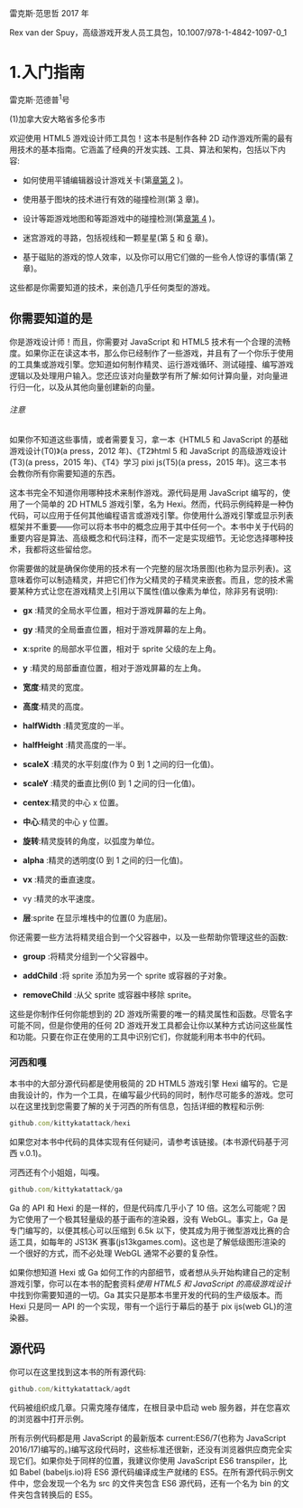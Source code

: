 雷克斯·范思哲 2017 年

Rex van der Spuy，高级游戏开发人员工具包，10.1007/978-1-4842-1097-0_1

# 1.入门指南

雷克斯·范德普<sup class="calibre5">1</sup>号

(1)加拿大安大略省多伦多市

欢迎使用 HTML5 游戏设计师工具包！这本书是制作各种 2D 动作游戏所需的最有用技术的基本指南。它涵盖了经典的开发实践、工具、算法和架构，包括以下内容:

*   如何使用平铺编辑器设计游戏关卡(第[章第 2](2.html) )。

*   使用基于图块的技术进行有效的碰撞检测(第 [3](3.html) 章)。

*   设计等距游戏地图和等距游戏中的碰撞检测(第[章第 4](4.html) )。

*   迷宫游戏的寻路，包括视线和一颗星星(第 [5](5.html) 和 [6](6.html) 章)。

*   基于磁贴的游戏的惊人效率，以及你可以用它们做的一些令人惊讶的事情(第 [7](7.html) 章)。

这些都是你需要知道的技术，来创造几乎任何类型的游戏。

## 你需要知道的是

你是游戏设计师！而且，你需要对 JavaScript 和 HTML5 技术有一个合理的流畅度。如果你正在读这本书，那么你已经制作了一些游戏，并且有了一个你乐于使用的工具集或游戏引擎。您知道如何制作精灵、运行游戏循环、测试碰撞、编写游戏逻辑以及处理用户输入。您还应该对向量数学有所了解:如何计算向量，对向量进行归一化，以及从其他向量创建新的向量。

###### 注意

如果你不知道这些事情，或者需要复习，拿一本《HTML5 和 JavaScript 的基础游戏设计(T0)》(a press，2012 年)、《T2》html 5 和 JavaScript 的高级游戏设计(T3)(a press，2015 年)、《T4》学习 pixi js(T5)(a press，2015 年)。这三本书会教你所有你需要知道的东西。

这本书完全不知道你用哪种技术来制作游戏。源代码是用 JavaScript 编写的，使用了一个简单的 2D HTML5 游戏引擎，名为 Hexi。然而，代码示例纯粹是一种伪代码，可以应用于任何其他编程语言或游戏引擎。你使用什么游戏引擎或显示列表框架并不重要——你可以将本书中的概念应用于其中任何一个。本书中关于代码的重要内容是算法、高级概念和代码注释，而不一定是实现细节。无论您选择哪种技术，我都将这些留给您。

你需要做的就是确保你使用的技术有一个完整的层次场景图(也称为显示列表)。这意味着你可以制造精灵，并把它们作为父精灵的子精灵来嵌套。而且，您的技术需要某种方式让您在游戏精灵上引用以下属性(值以像素为单位，除非另有说明):

*   **gx** :精灵的全局水平位置，相对于游戏屏幕的左上角。

*   **gy** :精灵的全局垂直位置，相对于游戏屏幕的左上角。

*   **x**:sprite 的局部水平位置，相对于 sprite 父级的左上角。

*   **y** :精灵的局部垂直位置，相对于游戏屏幕的左上角。

*   **宽度**:精灵的宽度。

*   **高度**:精灵的高度。

*   **halfWidth** :精灵宽度的一半。

*   **halfHeight** :精灵高度的一半。

*   **scaleX** :精灵的水平刻度(作为 0 到 1 之间的归一化值)。

*   **scaleY** :精灵的垂直比例(0 到 1 之间的归一化值)。

*   **centex**:精灵的中心 x 位置。

*   **中心**:精灵的中心 y 位置。

*   **旋转**:精灵旋转的角度，以弧度为单位。

*   **alpha** :精灵的透明度(0 到 1 之间的归一化值)。

*   **vx** :精灵的垂直速度。

*   vy :精灵的水平速度。

*   **层**:sprite 在显示堆栈中的位置(0 为底层)。

你还需要一些方法将精灵组合到一个父容器中，以及一些帮助你管理这些的函数:

*   **group** :将精灵分组到一个父容器中。

*   **addChild** :将 sprite 添加为另一个 sprite 或容器的子对象。

*   **removeChild** :从父 sprite 或容器中移除 sprite。

这些是你制作任何你能想到的 2D 游戏所需要的唯一的精灵属性和函数。尽管名字可能不同，但是你使用的任何 2D 游戏开发工具都会让你以某种方式访问这些属性和功能。只要在你正在使用的工具中识别它们，你就能利用本书中的代码。

### 河西和嘎

本书中的大部分源代码都是使用极简的 2D HTML5 游戏引擎 Hexi 编写的。它是由我设计的，作为一个工具，在编写最少代码的同时，制作尽可能多的游戏。您可以在这里找到您需要了解的关于河西的所有信息，包括详细的教程和示例:

```js
github.com/kittykatattack/hexi
```

如果您对本书中代码的具体实现有任何疑问，请参考该链接。(本书源代码基于河西 v.0.1)。

河西还有个小姐姐，叫嘎。

```js
github.com/kittykatattack/ga
```

Ga 的 API 和 Hexi 的是一样的，但是代码库几乎小了 10 倍。这怎么可能呢？因为它使用了一个极其轻量级的基于画布的渲染器，没有 WebGL。事实上，Ga 是专门编写的，以便其核心可以压缩到 6.5k 以下，使其成为用于微型游戏比赛的合适工具，如每年的 JS13K 赛事(js13kgames.com)。这也是了解低级图形渲染的一个很好的方式，而不必处理 WebGL 通常不必要的复杂性。

如果你想知道 Hexi 或 Ga 如何工作的内部细节，或者想从头开始构建自己的定制游戏引擎，你可以在本书的配套资料*使用 HTML5 和 JavaScript 的高级游戏设计*中找到你需要知道的一切。Ga 其实只是那本书里开发的代码的生产级版本。而 Hexi 只是同一 API 的一个实现，带有一个运行于幕后的基于 pix ijs(web GL)的渲染器。

## 源代码

你可以在这里找到这本书的所有源代码:

```js
github.com/kittykatattack/agdt
```

代码被组织成几章。只需克隆存储库，在根目录中启动 web 服务器，并在您喜欢的浏览器中打开示例。

所有示例代码都是用 JavaScript 的最新版本 current:ES6/7(也称为 JavaScript 2016/17)编写的。)编写这段代码时，这些标准还很新，还没有浏览器供应商完全实现它们。如果你处于同样的位置，我建议你使用 JavaScript ES6 transpiler，比如 Babel (babeljs.io)将 ES6 源代码编译成生产就绪的 ES5。在所有源代码示例文件中，您会发现一个名为 src 的文件夹包含 ES6 源代码，还有一个名为 bin 的文件夹包含转换后的 ES5。